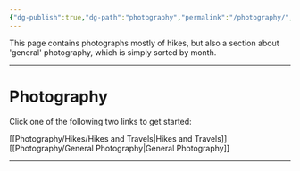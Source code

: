 ```yaml
---
{"dg-publish":true,"dg-path":"photography","permalink":"/photography/","hide":"true","updated":"2025-08-12T19:22:57.868+02:00"}
---
```


This page contains photographs mostly of hikes, but also a section about 'general' photography, which is simply sorted by month. 

---
# Photography

Click one of the following two links to get started:

[[Photography/Hikes/Hikes and Travels\|Hikes and Travels]]
[[Photography/General Photography\|General Photography]]

---